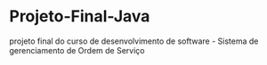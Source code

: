 # Projeto-Final-Java
projeto final do curso de desenvolvimento de software - Sistema de gerenciamento de Ordem de Serviço
